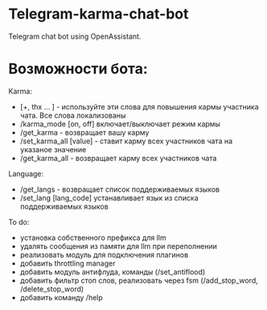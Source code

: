 # Telegram-karma-chat-bot

Telegram chat bot using OpenAssistant.

# Возможности бота:

Karma:

- [+, thx ... ] - используйте эти слова для повышения кармы участника чата. Все слова локализованы
- /karma_mode [on, off] включает/выключает режим кармы
- /get_karma - возвращает вашу карму
- /set_karma_all [value] - ставит карму всех участников чата на указаное значение
- /get_karma_all - возвращает карму всех участников чата

Language:

- /get_langs - возвращает список поддерживаемых языков
- /set_lang [lang_code] устанавливает язык из списка поддерживаемых языков

To do:

- установка собственного префикса для llm
- удалять сообщения из памяти для llm при переполнении
- реализовать модуль для подключения плагинов
- добавить throttling manager
- добавить модуль антифлуда, команды (/set_antiflood)
- добавить фильтр стоп слов, реализовать через fsm (/add_stop_word, /delete_stop_word)
- добавить команду /help
